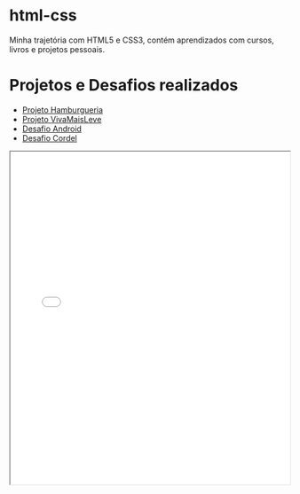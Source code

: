 # html-css
 Minha trajetória com HTML5 e CSS3, contém aprendizados com cursos, livros e projetos pessoais.
 <h1> Projetos e Desafios realizados</h1>
 <ul>
        <li><a href="Meus Projetos/Projeto 3/hamburguer.html" target="frame">Projeto Hamburgueria</a></li>
        <li><a href="Meus Projetos/Projeto 2/index.html" target="frame">Projeto VivaMaisLeve</a></li>
        <li><a href="Curso-Guanabara/Módulo 2/desafio 10/android.html" target="frame">Desafio Android</a></li>
        <li><a href="Curso-Guanabara/Módulo 3/desafio-Cordel/index.html" target="frame">Desafio Cordel </a></li>
    </ul>
 <iframe src="Meus Projetos/Projeto 3/hamburguer.html" name="frame" id="" height="600" width="100%"> </iframe>
 
